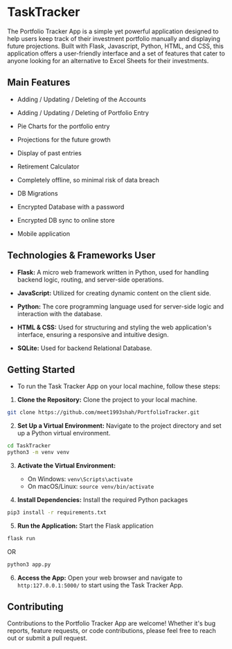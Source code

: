 # TaskTracker

The Portfolio Tracker App is a simple yet powerful application designed to help users keep track of their investment portfolio manually and displaying future projections. Built with Flask, Javascript, Python, HTML, and CSS, this application offers a user-friendly interface and a set of features that cater to anyone looking for an alternative to Excel Sheets for their investments.

## Main Features

* Adding / Updating / Deleting of the Accounts

* Adding / Updating / Deleting of Portfolio Entry

* Pie Charts for the portfolio entry

* Projections for the future growth

* Display of past entries

* Retirement Calculator

* Completely offline, so minimal risk of data breach

* DB Migrations

* Encrypted Database with a password

* Encrypted DB sync to online store

* Mobile application 

## Technologies & Frameworks User

* **Flask:** A micro web framework written in Python, used for handling backend logic, routing, and server-side operations.

* **JavaScript:** Utilized for creating dynamic content on the client side.

* **Python:** The core programming language used for server-side logic and interaction with the database.

* **HTML & CSS:** Used for structuring and styling the web application's interface, ensuring a responsive and intuitive design.

* **SQLite:** Used for backend Relational Database.

## Getting Started

* To run the Task Tracker App on your local machine, follow these steps:

1. **Clone the Repository:** Clone the project to your local machine.
```bash
git clone https://github.com/meet1993shah/PortfolioTracker.git
```

2. **Set Up a Virtual Environment:** Navigate to the project directory and set up a Python virtual environment.
```bash
cd TaskTracker
python3 -m venv venv
```

3. **Activate the Virtual Environment:**
	* On Windows: `venv\Scripts\activate`
	* On macOS/Linux: `source venv/bin/activate`

4. **Install Dependencies:** Install the required Python packages
```bash
pip3 install -r requirements.txt
```

5. **Run the Application:** Start the Flask application
```bash
flask run
```
OR
```bash
python3 app.py
```

6. **Access the App:** Open your web browser and navigate to `http:127.0.0.1:5000/` to start using the Task Tracker App.

## Contributing

Contributions to the Portfolio Tracker App are welcome! Whether it's bug reports, feature requests, or code contributions, please feel free to reach out or submit a pull request.
